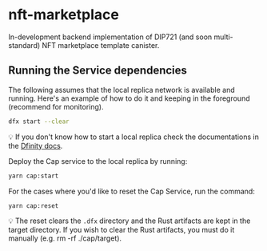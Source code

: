 # nft-marketplace

In-development backend implementation of DIP721 (and soon multi-standard) NFT marketplace template canister.

## Running the Service dependencies

The following assumes that the local replica network is available and running. Here's an example of how to do it and keeping in the foreground (recommend for monitoring).

```sh
dfx start --clear
```

💡 If you don't know how to start a local replica check the documentations in the [Dfinity docs](https://smartcontracts.org/docs/quickstart/local-quickstart.html).

Deploy the Cap service to the local replica by running:

```sh
yarn cap:start
```

For the cases where you'd like to reset the Cap Service, run the command:

```sh
yarn cap:reset
```

💡 The reset clears the `.dfx` directory and the Rust artifacts are kept in the target directory. If you wish to clear the Rust artifacts, you must do it manually (e.g. rm -rf ./cap/target).